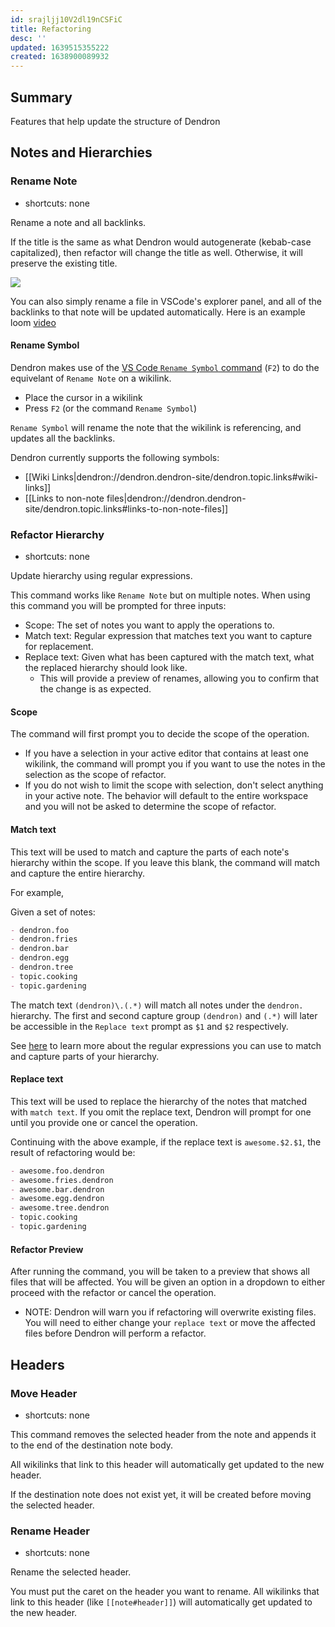 ```yaml
---
id: srajljj10V2dl19nCSFiC
title: Refactoring
desc: ''
updated: 1639515355222
created: 1638900089932
---
```


## Summary

Features that help update the structure of Dendron

## Notes and Hierarchies

### Rename Note

- shortcuts: none

Rename a note and all backlinks.

If the title is the same as what Dendron would autogenerate (kebab-case capitalized), then refactor will change the title as well. Otherwise, it will preserve the existing title.

![](https://foundation-prod-assetspublic53c57cce-8cpvgjldwysl.s3-us-west-2.amazonaws.com/assets/images/command-rename.gif)

You can also simply rename a file in VSCode's explorer panel, and all of the backlinks to that note will be updated automatically. Here is an example loom [video](https://www.loom.com/share/dcc2df8f598a463894278f9b5926a92e)

#### Rename Symbol

Dendron makes use of the [VS Code `Rename Symbol` command](https://code.visualstudio.com/docs/editor/refactoring#_rename-symbol) (`F2`) to do the equivelant of `Rename Note` on a wikilink.

- Place the cursor in a wikilink
- Press `F2` (or the command `Rename Symbol`) 

`Rename Symbol` will rename the note that the wikilink is referencing, and updates all the backlinks.

Dendron currently supports the following symbols:

- [[Wiki Links|dendron://dendron.dendron-site/dendron.topic.links#wiki-links]]
- [[Links to non-note files|dendron://dendron.dendron-site/dendron.topic.links#links-to-non-note-files]]

### Refactor Hierarchy

- shortcuts: none

Update hierarchy using regular expressions.

This command works like `Rename Note` but on multiple notes. When using this command you will be prompted for three inputs:

- Scope: The set of notes you want to apply the operations to.
- Match text: Regular expression that matches text you want to capture for replacement.
- Replace text: Given what has been captured with the match text, what the replaced hierarchy should look like.
  - This will provide a preview of renames, allowing you to confirm that the change is as expected.

#### Scope

The command will first prompt you to decide the scope of the operation. 

- If you have a selection in your active editor that contains at least one wikilink, the command will prompt you if you want to use the notes in the selection as the scope of refactor.
- If you do not wish to limit the scope with selection, don't select anything in your active note. The behavior will default to the entire workspace and you will not be asked to determine the scope of refactor.

#### Match text

This text will be used to match and capture the parts of each note's hierarchy within the scope. If you leave this blank, the command will match and capture the entire hierarchy.

For example,

Given a set of notes:

```md
- dendron.foo
- dendron.fries
- dendron.bar
- dendron.egg
- dendron.tree
- topic.cooking
- topic.gardening
```

The match text `(dendron)\.(.*)` will match all notes under the `dendron.` hierarchy.
The first and second capture group `(dendron)` and `(.*)` will later be accessible in the `Replace text` prompt as `$1` and `$2` respectively.

See [here](https://developer.mozilla.org/en-US/docs/Web/JavaScript/Guide/Regular_Expressions) to learn more about the regular expressions you can use to match and capture parts of your hierarchy.

#### Replace text

This text will be used to replace the hierarchy of the notes that matched with `match text`. If you omit the replace text, Dendron will prompt for one until you provide one or cancel the operation.

Continuing with the above example, if the replace text is `awesome.$2.$1`, the result of refactoring would be:

```md
- awesome.foo.dendron
- awesome.fries.dendron
- awesome.bar.dendron
- awesome.egg.dendron
- awesome.tree.dendron
- topic.cooking
- topic.gardening
```

#### Refactor Preview

After running the command, you will be taken to a preview that shows all files that will be affected. You will be given an option in a dropdown to either proceed with the refactor or cancel the operation.

- NOTE: Dendron will warn you if refactoring will overwrite existing files. You will need to either change your `replace text` or move the affected files before Dendron will perform a refactor.

## Headers

### Move Header

- shortcuts: none

This command removes the selected header from the note and appends it to the end of the destination note body.

All wikilinks that link to this header will automatically get updated to the new header.

If the destination note does not exist yet, it will be created before moving the selected header.

### Rename Header

- shortcuts: none

Rename the selected header.

You must put the caret on the header you want to rename.
All wikilinks that link to this header (like `[[note#header]]`) will automatically get updated to the new header.

